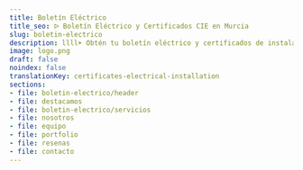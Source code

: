 ```yaml
---
title: Boletín Eléctrico
title_seo: ᐅ Boletín Eléctrico y Certificados CIE en Murcia
slug: boletin-electrico
description: llll➤ Obtén tu boletín eléctrico y certificados de instalación eléctrica en Murcia. Precios accesibles, servicio rápido y confiable ✅ ¡Consúltanos!
image: logo.png
draft: false
noindex: false
translationKey: certificates-electrical-installation
sections:
- file: boletin-electrico/header
- file: destacamos
- file: boletin-electrico/servicios
- file: nosotros
- file: equipo
- file: portfolio
- file: resenas
- file: contacto
---
```

